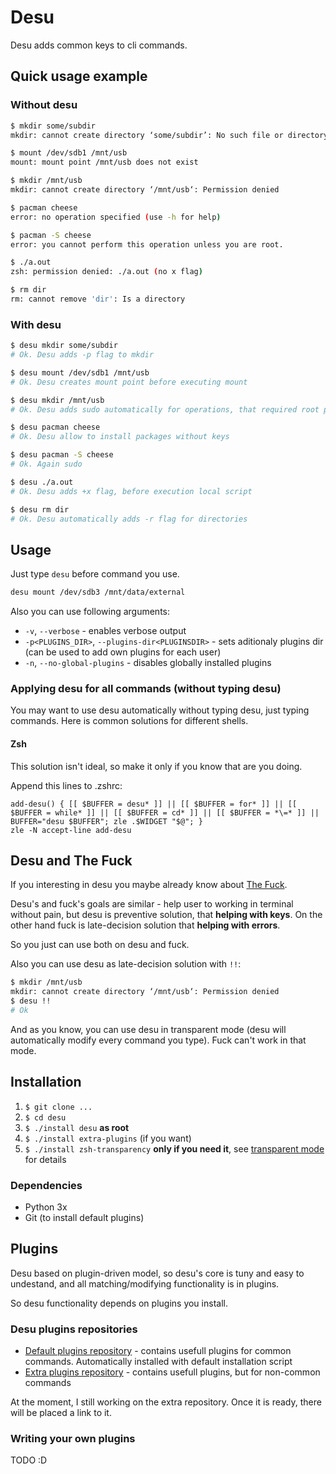 # Desu

Desu adds common keys to cli commands.

## Quick usage example

### Without desu
```bash
$ mkdir some/subdir
mkdir: cannot create directory ‘some/subdir’: No such file or directory

$ mount /dev/sdb1 /mnt/usb
mount: mount point /mnt/usb does not exist

$ mkdir /mnt/usb
mkdir: cannot create directory ‘/mnt/usb‘: Permission denied

$ pacman cheese
error: no operation specified (use -h for help)

$ pacman -S cheese
error: you cannot perform this operation unless you are root.

$ ./a.out
zsh: permission denied: ./a.out (no x flag)

$ rm dir
rm: cannot remove 'dir': Is a directory
```

### With desu
```bash
$ desu mkdir some/subdir
# Ok. Desu adds -p flag to mkdir

$ desu mount /dev/sdb1 /mnt/usb
# Ok. Desu creates mount point before executing mount

$ desu mkdir /mnt/usb
# Ok. Desu adds sudo automatically for operations, that required root permissions

$ desu pacman cheese
# Ok. Desu allow to install packages without keys

$ desu pacman -S cheese
# Ok. Again sudo

$ desu ./a.out
# Ok. Desu adds +x flag, before execution local script

$ desu rm dir
# Ok. Desu automatically adds -r flag for directories
```

## Usage

Just type `desu` before command you use.

```bash
desu mount /dev/sdb3 /mnt/data/external
```

Also you can use following arguments:
* `-v`, `--verbose` - enables verbose output
* `-p<PLUGINS_DIR>`, `--plugins-dir<PLUGINSDIR>` - sets aditionaly plugins dir (can be used to add own plugins for each user)
* `-n`, `--no-global-plugins` - disables globally installed plugins

### Applying desu for all commands (without typing desu)

You may want to use desu automatically without typing desu, just typing commands. Here is common solutions for different shells.

#### Zsh

This solution isn't ideal, so make it only if you know that are you doing.

Append this lines to .zshrc:
```
add-desu() { [[ $BUFFER = desu* ]] || [[ $BUFFER = for* ]] || [[ $BUFFER = while* ]] || [[ $BUFFER = cd* ]] || [[ $BUFFER = *\=* ]] || BUFFER="desu $BUFFER"; zle .$WIDGET "$@"; }
zle -N accept-line add-desu
```

## Desu and The Fuck

If you interesting in desu you maybe already know about [The Fuck](https://github.com/nvbn/thefuck).

Desu's and fuck's goals are similar - help user to working in terminal without pain, but desu is preventive solution, that **helping with keys**. On the other hand fuck is late-decision solution that **helping with errors**.

So you just can use both on desu and fuck.

Also you can use desu as late-decision solution with `!!`:
```bash
$ mkdir /mnt/usb
mkdir: cannot create directory ‘/mnt/usb‘: Permission denied
$ desu !!
# Ok
```

And as you know, you can use desu in transparent mode (desu will automatically modify every command you type). Fuck can't work in that mode.

## Installation

1. `$ git clone ...`
1. `$ cd desu`
1. `$ ./install desu` **as root**
1. `$ ./install extra-plugins` (if you want)
1. `$ ./install zsh-transparency` **only if you need it**, see [transparent mode](https://github.com/d3adc0d3/desu#applying-desu-for-all-commands-without-typing-desu) for details

### Dependencies
* Python 3x
* Git (to install default plugins)

## Plugins

Desu based on plugin-driven model, so desu's core is tuny and easy to undestand, and all matching/modifying functionality is in plugins.

So desu functionality depends on plugins you install.

### Desu plugins repositories
* [Default plugins repository](https://github.com/d3adc0d3/desu-default-plugins) - contains usefull plugins for common commands. Automatically installed with default installation script
* [Extra plugins repository]() - contains usefull plugins, but for non-common commands

At the moment, I still working on the extra repository. Once it is ready, there will be placed a link to it.

### Writing your own plugins
TODO :D
